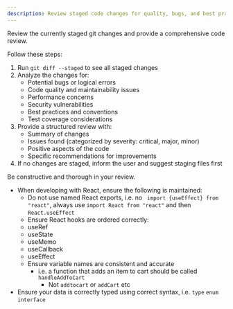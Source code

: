 ```yaml
---
description: Review staged code changes for quality, bugs, and best practices
---
```


Review the currently staged git changes and provide a comprehensive code review.

Follow these steps:

1. Run `git diff --staged` to see all staged changes
2. Analyze the changes for:
   - Potential bugs or logical errors
   - Code quality and maintainability issues
   - Performance concerns
   - Security vulnerabilities
   - Best practices and conventions
   - Test coverage considerations
3. Provide a structured review with:
   - Summary of changes
   - Issues found (categorized by severity: critical, major, minor)
   - Positive aspects of the code
   - Specific recommendations for improvements
4. If no changes are staged, inform the user and suggest staging files first

Be constructive and thorough in your review.

- When developing with React, ensure the following is maintained:
  - Do not use named React exports, i.e. no ` import {useEffect} from "react"`, always use `import React from "react"` and then `React.useEffect`
  - Ensure React hooks are ordered correctly:
  - useRef
  - useState
  - useMemo
  - useCallback
  - useEffect
  - Ensure variable names are consistent and accurate
    - i.e. a function that adds an item to cart should be called `handleAddToCart`
      - Not `addtocart` or `addCart` etc
- Ensure your data is correctly typed using correct syntax, i.e. `type` `enum` `interface`
